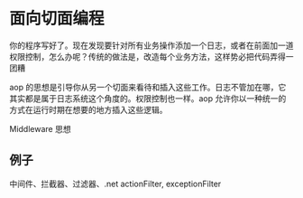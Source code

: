 # 面向切面编程

你的程序写好了。现在发现要针对所有业务操作添加一个日志，或者在前面加一道权限控制，怎么办呢？传统的做法是，改造每个业务方法，这样势必把代码弄得一团糟

aop 的思想是引导你从另一个切面来看待和插入这些工作。日志不管加在哪，它其实都是属于日志系统这个角度的。权限控制也一样。aop 允许你以一种统一的方式在运行时期在想要的地方插入这些逻辑。

Middleware 思想

## 例子

中间件、拦截器、过滤器、.net actionFilter, exceptionFilter
